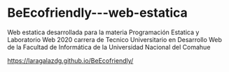 # BeEcofriendly---web-estatica
Web estatica desarrollada para la materia Programación Estatica y Laboratorio Web 2020 carrera de Tecnico Universitario en Desarrollo Web de la Facultad de Informática de la Universidad Nacional del Comahue

https://laragalazdg.github.io/BeEcofriendly/
